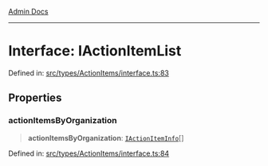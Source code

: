 [Admin Docs](/)

***

# Interface: IActionItemList

Defined in: [src/types/ActionItems/interface.ts:83](https://github.com/PalisadoesFoundation/talawa-admin/blob/main/src/types/ActionItems/interface.ts#L83)

## Properties

### actionItemsByOrganization

> **actionItemsByOrganization**: [`IActionItemInfo`](IActionItemInfo.md)[]

Defined in: [src/types/ActionItems/interface.ts:84](https://github.com/PalisadoesFoundation/talawa-admin/blob/main/src/types/ActionItems/interface.ts#L84)
